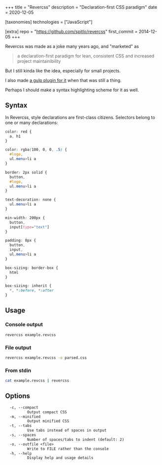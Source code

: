 +++
title = "Revercss"
description = "Declaration-first CSS paradigm"
date = 2020-12-05

[taxonomies]
technologies = ["JavaScript"]

[extra]
repo = "https://github.com/spitlo/revercss"
first_commit = 2014-12-05
+++

Revercss was made as a joke many years ago, and "marketed" as

> a declaration-first paradigm for lean, consistent CSS and increased project maintainibility

But I still kinda like the idea, especially for small projects.

I also made [a gulp plugin for it](https://github.com/spitlo/gulp-revercss/) when that was still a thing.

Perhaps I should make a syntax highlighting scheme for it as well.

## Syntax

In Revercss, style declarations are first-class citizens. Selectors belong to one or many declarations:

```css
color: red {
  a, h1
}

color: rgba(100, 0, 0, .5) {
  #logo,
  ul.menu>li a
}

border: 2px solid {
  button,
  #logo,
  ul.menu>li a
}

text-decoration: none {
  ul.menu>li a
}

min-width: 200px {
  button,
  input[type="text"]
}

padding: 8px {
  button,
  input,
  ul.menu>li a
}

box-sizing: border-box {
  html
}

box-sizing: inherit {
  *, *:before, *:after
}

```

## Usage

### Console output

```bash
revercss example.revcss
```

### File output

```bash
revercss example.revcss -o parsed.css
```

### From stdin

```bash
cat example.revcss | revercss
```

## Options

```txt
  -c, --compact
          Output compact CSS
  -m, --minified
          Output minified CSS
  -t, --tabs
          Use tabs instead of spaces in output
  -s, --spaces
          Number of spaces/tabs to indent (default: 2)
  -o, --outfile <file>
          Write to FILE rather than the console
  -h, --help
          Display help and usage details
```
